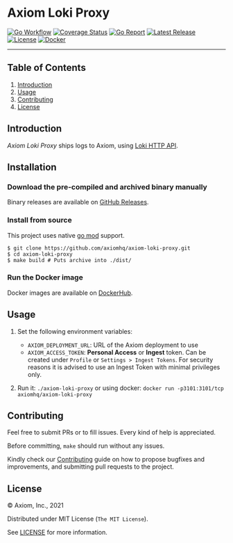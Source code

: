 # Axiom Loki Proxy

[![Go Workflow][go_workflow_badge]][go_workflow]
[![Coverage Status][coverage_badge]][coverage]
[![Go Report][report_badge]][report]
[![Latest Release][release_badge]][release]
[![License][license_badge]][license]
[![Docker][docker_badge]][docker]

---

## Table of Contents

1. [Introduction](#introduction)
1. [Usage](#usage)
1. [Contributing](#contributing)
1. [License](#license)

## Introduction

_Axiom Loki Proxy_ ships logs to Axiom, using [Loki HTTP API][1].

  [1]: https://grafana.com/docs/loki/latest/api/#post-lokiapiv1push

## Installation

### Download the pre-compiled and archived binary manually

Binary releases are available on [GitHub Releases][2].

  [2]: https://github.com/axiomhq/axiom-loki-proxy/releases/latest

### Install from source

This project uses native [go mod][3] support.

```shell
$ git clone https://github.com/axiomhq/axiom-loki-proxy.git
$ cd axiom-loki-proxy
$ make build # Puts archive into ./dist/
```

  [3]: https://golang.org/cmd/go/#hdr-Module_maintenance

### Run the Docker image

Docker images are available on [DockerHub][docker].

## Usage

1. Set the following environment variables:
   * `AXIOM_DEPLOYMENT_URL`: URL of the Axiom deployment to use
   * `AXIOM_ACCESS_TOKEN`: **Personal Access** or **Ingest** token. Can be
     created under `Profile` or `Settings > Ingest Tokens`. For security reasons
     it is advised to use an Ingest Token with minimal privileges only.

2. Run it: `./axiom-loki-proxy` or using docker:
   `docker run -p3101:3101/tcp axiomhq/axiom-loki-proxy`

## Contributing

Feel free to submit PRs or to fill issues. Every kind of help is appreciated. 

Before committing, `make` should run without any issues.

Kindly check our [Contributing](Contributing.md) guide on how to propose
bugfixes and improvements, and submitting pull requests to the project.

## License

&copy; Axiom, Inc., 2021

Distributed under MIT License (`The MIT License`).

See [LICENSE](LICENSE) for more information.

<!-- Badges -->

[go_workflow]: https://github.com/axiomhq/axiom-loki-proxy/actions?query=workflow%3Ago
[go_workflow_badge]: https://img.shields.io/github/workflow/status/axiomhq/axiom-loki-proxy/go?style=flat-square&dummy=unused
[coverage]: https://codecov.io/gh/axiomhq/axiom-loki-proxy
[coverage_badge]: https://img.shields.io/codecov/c/github/axiomhq/axiom-loki-proxy.svg?style=flat-square&dummy=unused
[report]: https://goreportcard.com/report/github.com/axiomhq/axiom-loki-proxy
[report_badge]: https://goreportcard.com/badge/github.com/axiomhq/axiom-loki-proxy?style=flat-square&dummy=unused
[release]: https://github.com/axiomhq/axiom-loki-proxy/releases/latest
[release_badge]: https://img.shields.io/github/release/axiomhq/axiom-loki-proxy.svg?style=flat-square&dummy=unused
[license]: https://opensource.org/licenses/MIT
[license_badge]: https://img.shields.io/github/license/axiomhq/axiom-loki-proxy.svg?color=blue&style=flat-square&dummy=unused
[docker]: https://hub.docker.com/r/axiomhq/axiom-loki-proxy
[docker_badge]: https://img.shields.io/docker/pulls/axiomhq/axiom-loki-proxy.svg
